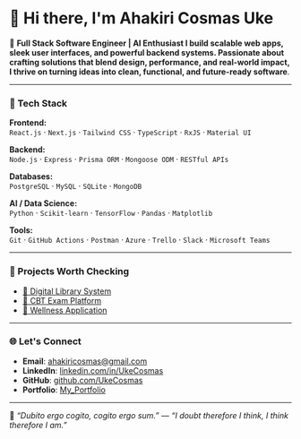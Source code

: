 # 👋 Hi there, I'm Ahakiri Cosmas Uke

🎯 **Full Stack Software Engineer | AI Enthusiast
I build scalable web apps, sleek user interfaces, and powerful backend systems. Passionate about crafting solutions that blend design, performance, and real-world impact, I thrive on turning ideas into clean, functional, and future-ready software**.

---

### 🔧 Tech Stack

**Frontend:**  
`React.js` · `Next.js` · `Tailwind CSS` · `TypeScript` · `RxJS` · `Material UI`

**Backend:**  
`Node.js` · `Express` · `Prisma ORM` · `Mongoose ODM` · `RESTful APIs`

**Databases:**  
`PostgreSQL` · `MySQL` · `SQLite` · `MongoDB`

**AI / Data Science:**  
`Python` · `Scikit-learn` · `TensorFlow` · `Pandas` · `Matplotlib`

**Tools:**  
`Git` · `GitHub Actions` · `Postman` · `Azure` · `Trello` · `Slack` · `Microsoft Teams`

---


### 📌 Projects Worth Checking
- [📘 Digital Library System](https://github.com/Berr7Wa7ne/onlineLibreria)
- [📗 CBT Exam Platform](https://github.com/Berr7Wa7ne/CBT_for-Tertiary_Institutes)
- [📙 Wellness Application](https://github.com/Berr7Wa7ne/wellness-application)
---


### 🌐 Let's Connect

- **Email**: [ahakiricosmas@gmail.com](mailto:ahakiricosmas@gmail.com)  
- **LinkedIn**: [linkedin.com/in/UkeCosmas](https://linkedin.com/in/ahakiri-uke-444619351/)  
- **GitHub**: [github.com/UkeCosmas](https://github.com/Berr7Wa7ne)  
- **Portfolio**: [My_Portfolio](https://my-portfolio-ruddy-mu-88.vercel.app/)

---

🧠 *“Dubito ergo cogito, cogito ergo sum.”* — *“I doubt therefore I think, I think therefore I am.”*

<!-- Trigger GitHub refresh -->

<!-- Profile Refresh Triggered at: 2025-05-25 -->


